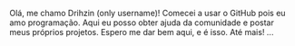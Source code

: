 Olá, me chamo Drihzin (only username)!
Comecei a usar o GitHub pois eu amo programação.
Aqui eu posso obter ajuda da comunidade e postar meus próprios projetos.
Espero me dar bem aqui, e é isso.
Até mais! ...
